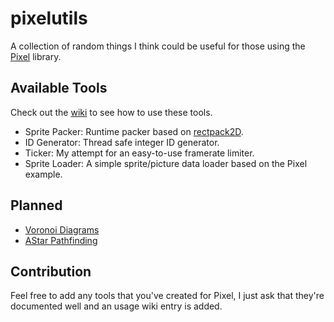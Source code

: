 # pixelutils
A collection of random things I think could be useful for those using the [Pixel](https://github.com/faiface/pixel) library.

## Available Tools
Check out the [wiki](https://github.com/dusk125/pixelutils/wiki) to see how to use these tools.
* Sprite Packer:
    Runtime packer based on [rectpack2D](https://github.com/TeamHypersomnia/rectpack2D).
* ID Generator:
    Thread safe integer ID generator.
* Ticker:
    My attempt for an easy-to-use framerate limiter.
* Sprite Loader:
    A simple sprite/picture data loader based on the Pixel example.

## Planned
* [Voronoi Diagrams](https://github.com/pzsz/voronoi)
* [AStar Pathfinding](https://github.com/fzipp/astar)

## Contribution
Feel free to add any tools that you've created for Pixel, I just ask that they're documented well and an usage wiki entry is added.
